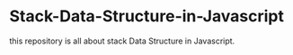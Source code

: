 # Stack-Data-Structure-in-Javascript
this repository is all about stack Data Structure in Javascript.
